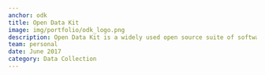 ```yaml
---
anchor: odk
title: Open Data Kit
image: img/portfolio/odk_logo.png
description: Open Data Kit is a widely used open source suite of software tools for data collection and visualization. Search this blog for the tag [odk](https://craigdsouza.github.io/blog/tags/odk) to read about my learnings on its various tools.
team: personal
date: June 2017
category: Data Collection
---
```

